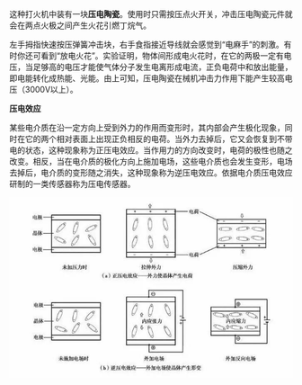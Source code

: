 
这种打火机中装有一块**压电陶瓷**。使用时只需按压点火开关，冲击压电陶瓷元件就会在两点火极之间产生火花引燃丁烷气。

左手拇指快速按压弹簧冲击块，右手食指接近导线就会感觉到“电麻手”的刺激。有时你还可看到“放电火花”。实验证明，物体间形成电火花时，在它的两极一定有电压，当足够高的电压才能使气体分子发生电离形成电流，正负电荷中和放出能量，即电能转化成热能、光能。由上可知，压电陶瓷在械机冲击力作用下能产生较高电压（3000V以上）。

**压电效应**

某些电介质在沿一定方向上受到外力的作用而变形时，其内部会产生极化现象，同时在它的两个相对表面上出现正负相反的电荷。当外力去掉后，它又会恢复到不带电的状态，这种现象称为正压电效应。当作用力的方向改变时，电荷的极性也随之改变。相反，当在电介质的极化方向上施加电场，这些电介质也会发生变形，电场去掉后，电介质的变形随之消失，这种现象称为逆压电效应。依据电介质压电效应研制的一类传感器称为压电传感器。

![](assets/电子打火机原理/image-20230521225259427.png)
